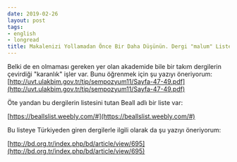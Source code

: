 ```yaml
---
date: 2019-02-26
layout: post
tags:
- english
- longread
title: Makalenizi Yollamadan Önce Bir Daha Düşünün. Dergi "malum" Listede mi?
---
```


Belki de en olmaması gereken yer olan akademide bile bir takım dergilerin çevirdiği "karanlık" işler var. Bunu öğrenmek için şu yazıyı öneriyorum: [http://uvt.ulakbim.gov.tr/tip/sempozyum11/Sayfa-47-49.pdf](http://uvt.ulakbim.gov.tr/tip/sempozyum11/Sayfa-47-49.pdf)

Öte yandan bu dergilerin listesini tutan Beall adlı bir liste var:

[https://beallslist.weebly.com/#](https://beallslist.weebly.com/#)

Bu listeye Türkiyeden giren dergilerle ilgili olarak da şu yazıyı öneriyorum:

[http://bd.org.tr/index.php/bd/article/view/695](http://bd.org.tr/index.php/bd/article/view/695)
